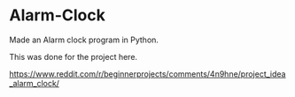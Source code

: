 # Alarm-Clock
Made an Alarm clock program in Python.

This was done for the project here.

https://www.reddit.com/r/beginnerprojects/comments/4n9hne/project_idea_alarm_clock/
